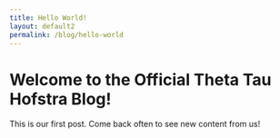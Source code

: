 ```yaml
---
title: Hello World!
layout: default2
permalink: /blog/hello-world
---
```


# Welcome to the Official Theta Tau Hofstra Blog!
This is our first post. Come back often to see new content from us!
